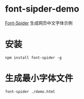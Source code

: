 # font-sipder-demo
[Font-Spider](http://font-spider.org/) 生成网页中文字体示例

# 安装

```
npm install font-spider -g
```

# 生成最小字体文件

```
font-spider ./demo.html
```